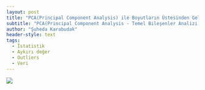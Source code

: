 ```yaml
---
layout: post
title: "PCA(Principal Component Analysis) ile Boyutların Üstesinden Gelmek"
subtitle: "PCA(Principal Component Analysis - Temel Bileşenler Analizi), veri analizi ve boyut azaltma konularında sıkça kullanılan güçlü bir araçtır.Bu yazı da PCA'yı ele alacağım."
author: "Şuheda Karabudak"
header-style: text
tags:
  - İstatistik
  - Aykırı değer
  - Outliers
  - Veri
---
```


![](https://1.bp.blogspot.com/-pgMAHiIWvuw/Tql5HIXNdRI/AAAAAAAABLI/I2zPF5cLRwQ/s1600/clust.gif)


